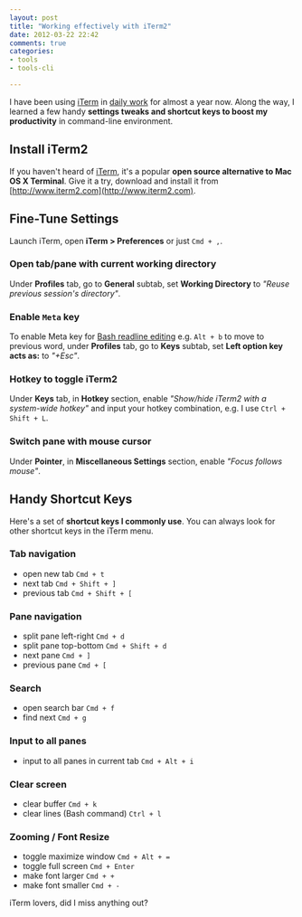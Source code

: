 ```yaml
---
layout: post
title: "Working effectively with iTerm2"
date: 2012-03-22 22:42
comments: true
categories: 
- tools 
- tools-cli 

---
```


I have been using [iTerm](http://www.iterm2.com) in [daily work](http://www.favoritemedium.com) for almost a year now. 
Along the way, I learned a few handy **settings tweaks and shortcut keys to boost my productivity** in command-line environment. 

Install iTerm2
------
If you haven't heard of [iTerm](http://www.iterm2.com), it's a popular **open source alternative to Mac OS X Terminal**. 
Give it a try, download and install it from [http://www.iterm2.com](http://www.iterm2.com).

Fine-Tune Settings
-------
Launch iTerm, open **iTerm > Preferences** or just `Cmd + ,`.

### Open tab/pane with current working directory
Under **Profiles** tab, go to **General** subtab, set **Working Directory** to _"Reuse previous session's directory"_.

### Enable `Meta` key
To enable Meta key for [Bash readline editing](/blog/2012/01/04/shortcuts-to-move-faster-in-bash-command-line) e.g. `Alt + b` to move to previous word, under **Profiles** tab, go to **Keys** subtab, set **Left option key acts as:** to _"+Esc"_.

### Hotkey to toggle iTerm2
Under **Keys** tab, in **Hotkey** section, enable _"Show/hide iTerm2 with  a system-wide hotkey"_ and input your hotkey combination, e.g. I use `Ctrl + Shift + L`.

### Switch pane with mouse cursor
Under **Pointer**, in **Miscellaneous Settings** section, enable _"Focus follows mouse"_.


Handy Shortcut Keys
-------
Here's a set of **shortcut keys I commonly use**. You can always look for other shortcut keys in the iTerm menu.

### Tab navigation 
* open new tab `Cmd + t` 
* next tab `Cmd + Shift + ]`
* previous tab `Cmd + Shift + [`

### Pane navigation 
* split pane left-right `Cmd + d`
* split pane top-bottom `Cmd + Shift + d`
* next pane `Cmd + ]` 
* previous pane `Cmd + [` 

### Search
* open search bar `Cmd + f`
* find next `Cmd + g`

### Input to all panes
* input to all panes in current tab `Cmd + Alt + i`

### Clear screen
* clear buffer `Cmd + k`
* clear lines (Bash command) `Ctrl + l` 

### Zooming / Font Resize
* toggle maximize window `Cmd + Alt + =`
* toggle full screen `Cmd + Enter`
* make font larger `Cmd + +`
* make font smaller `Cmd + -`

iTerm lovers, did I miss anything out?

